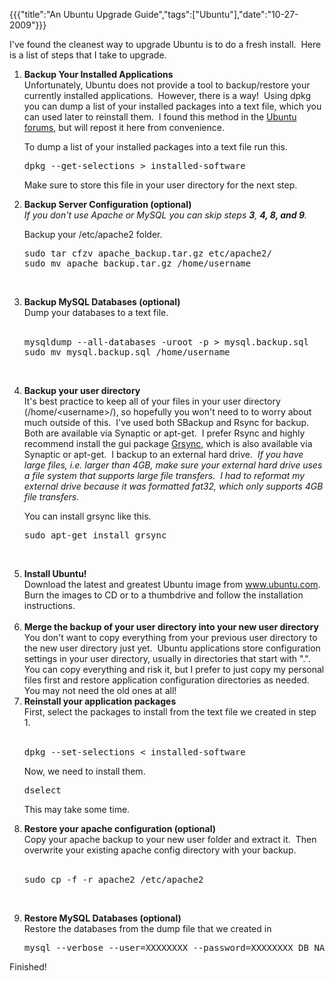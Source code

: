{{{"title":"An Ubuntu Upgrade Guide","tags":["Ubuntu"],"date":"10-27-2009"}}}

<p>I've found the cleanest way to upgrade Ubuntu is to do a fresh install.&#160; Here   is a list of steps that I take to upgrade.</p>
<ol>
<li> <strong>Backup Your Installed Applications<br /></strong>Unfortunately, Ubuntu does       not provide a tool to backup/restore your currently installed applications.&#160;       However, there is a way!&#160; Using dpkg you can dump a list of your installed       packages into a text file, which you can used later to reinstall them.&#160; I       found this method in the <a href="http://ubuntuforums.org/showthread.php?t=261366" target="_blank">Ubuntu forums</a>, but will repost it here from convenience.
<p> To dump a list of your installed packages into a text file run this. </p>
<pre><span>dpkg --get-selections &#62; installed-software<br /></span></pre><p>Make sure to store this file in your user directory for the next step.</p>
</li>
<li> <strong>Backup Server Configuration (optional)</strong> <em><br /> If you don't use Apache or MySQL you can skip steps <strong>3</strong>, <strong>4,       8, and 9</strong>.</em>
<p> Backup your /etc/apache2 folder. </p>
<pre>sudo tar cfzv apache_backup.tar.gz etc/apache2/
sudo mv apache_backup.tar.gz /home/username</pre><p>&#160;</p>
</li>
<li> <strong>Backup MySQL Databases (optional)</strong><br /> Dump your databases to a text file.<br /> <br />
<pre>mysqldump --all-databases -uroot -p &#62; mysql.backup.sql
sudo mv mysql.backup.sql /home/username</pre><p>&#160;</p>
</li>
<li> <strong>Backup your user directory</strong><br /> It's best practice to keep all of your files in your user directory       (/home/&#60;username&#62;/), so hopefully you won't need to to worry about much       outside of this.&#160; I've used both SBackup and Rsync for backup.&#160; Both are       available via Synaptic or apt-get.&#160; I prefer Rsync and highly recommend       install the gui package <a href="http://en.wikipedia.org/wiki/Grsync" target="_blank">Grsync</a>, which is also available via Synaptic or apt-get.&#160; I       backup to an external hard drive.&#160; <em>If you have large files, i.e. larger       than 4GB, make sure your external hard drive uses a file system that supports large       file transfers.&#160; I had to reformat my external drive because it was formatted       fat32, which only supports 4GB file transfers.
<p></p></em>You can install grsync like this. 
<pre><span>sudo apt-get install grsync </span><br /></pre><p>&#160;</p>
</li>
<li><strong>Install Ubuntu!<br /></strong>Download the latest and greatest Ubuntu     image from <a href="http://www.ubuntu.com" target="_blank">www.ubuntu.com</a>.&#160;     Burn the images to CD or to a thumbdrive and follow the installation     instructions.<br /> <strong>&#160;</strong></li>
<li><strong>Merge the backup of your user directory into your new user     directory<br /></strong>You don't want to copy everything from your previous user     directory to the new user directory just yet.&#160; Ubuntu applications store     configuration settings in your user directory, usually in directories that start with     ".".&#160; You can copy everything and risk it, but I prefer to just copy my personal     files first and restore application configuration directories as needed.&#160; You     may not need the old ones at all!
</li>
<li> <strong>Reinstall your application packages<br /></strong>First, select the       packages to install from the text file we created in step 1.<br /> <br />
<pre><span>dpkg --set-selections &#60; installed-software</span></pre><p> Now, we need to install them. </p>
<pre><span>dselect</span></pre><p>This may take some time.</p>
</li>
<li> <strong>Restore your apache configuration (optional)</strong><br /> Copy your apache backup to your new user folder and extract it.&#160; Then       overwrite your existing apache config directory with your backup.<br /> <br />
<pre><span>sudo cp -f -r apache2 /etc/apache2</span><br /></pre><p>&#160;</p>
</li>
<li>
<p><strong>Restore MySQL Databases (optional)</strong><br /> Restore the databases from the dump file that we created in</p>
<pre><span>mysql --verbose --user=XXXXXXXX --password=XXXXXXXX DB_NAME &#60; /PATH/TO/DUMPFILE.SQL</span></pre></li>
</ol>
<p>Finished!&#160;</p>
<p>&#160;</p>